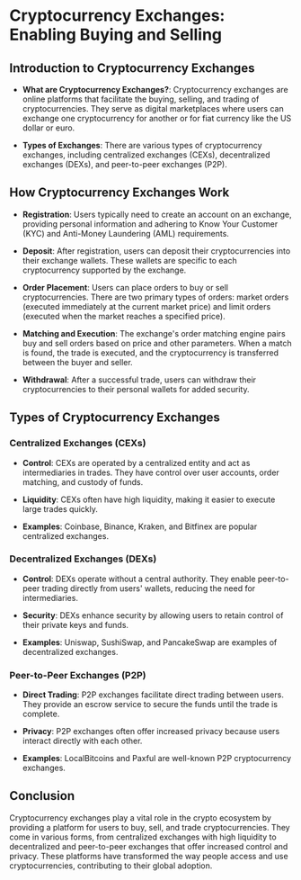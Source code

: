 # Cryptocurrency Exchanges: Enabling Buying and Selling

## Introduction to Cryptocurrency Exchanges

- **What are Cryptocurrency Exchanges?**: Cryptocurrency exchanges are online platforms that facilitate the buying, selling, and trading of cryptocurrencies. They serve as digital marketplaces where users can exchange one cryptocurrency for another or for fiat currency like the US dollar or euro.

- **Types of Exchanges**: There are various types of cryptocurrency exchanges, including centralized exchanges (CEXs), decentralized exchanges (DEXs), and peer-to-peer exchanges (P2P).

## How Cryptocurrency Exchanges Work

- **Registration**: Users typically need to create an account on an exchange, providing personal information and adhering to Know Your Customer (KYC) and Anti-Money Laundering (AML) requirements.

- **Deposit**: After registration, users can deposit their cryptocurrencies into their exchange wallets. These wallets are specific to each cryptocurrency supported by the exchange.

- **Order Placement**: Users can place orders to buy or sell cryptocurrencies. There are two primary types of orders: market orders (executed immediately at the current market price) and limit orders (executed when the market reaches a specified price).

- **Matching and Execution**: The exchange's order matching engine pairs buy and sell orders based on price and other parameters. When a match is found, the trade is executed, and the cryptocurrency is transferred between the buyer and seller.

- **Withdrawal**: After a successful trade, users can withdraw their cryptocurrencies to their personal wallets for added security.

## Types of Cryptocurrency Exchanges

### Centralized Exchanges (CEXs)

- **Control**: CEXs are operated by a centralized entity and act as intermediaries in trades. They have control over user accounts, order matching, and custody of funds.

- **Liquidity**: CEXs often have high liquidity, making it easier to execute large trades quickly.

- **Examples**: Coinbase, Binance, Kraken, and Bitfinex are popular centralized exchanges.

### Decentralized Exchanges (DEXs)

- **Control**: DEXs operate without a central authority. They enable peer-to-peer trading directly from users' wallets, reducing the need for intermediaries.

- **Security**: DEXs enhance security by allowing users to retain control of their private keys and funds.

- **Examples**: Uniswap, SushiSwap, and PancakeSwap are examples of decentralized exchanges.

### Peer-to-Peer Exchanges (P2P)

- **Direct Trading**: P2P exchanges facilitate direct trading between users. They provide an escrow service to secure the funds until the trade is complete.

- **Privacy**: P2P exchanges often offer increased privacy because users interact directly with each other.

- **Examples**: LocalBitcoins and Paxful are well-known P2P cryptocurrency exchanges.

## Conclusion

Cryptocurrency exchanges play a vital role in the crypto ecosystem by providing a platform for users to buy, sell, and trade cryptocurrencies. They come in various forms, from centralized exchanges with high liquidity to decentralized and peer-to-peer exchanges that offer increased control and privacy. These platforms have transformed the way people access and use cryptocurrencies, contributing to their global adoption.
